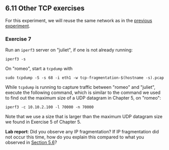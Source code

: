 ## 6.11 Other TCP exercises

For this experiment, we will reuse the same network as in the [previous experiment](el5373-lab6-67.md).

### Exercise 7

Run an `iperf3` server on "juliet", if one is not already running:

```
iperf3 -s
```

On "romeo", start a `tcpdump` with

```
sudo tcpdump -S -s 68 -i eth1 -w tcp-fragmentation-$(hostname -s).pcap
```

While `tcpdump` is running to capture traffic between "romeo" and "juliet", execute the following command, which is similar to the command we used to find out the maximum size of a UDP datagram in Chapter 5, on "romeo":

```
iperf3 -c 10.10.2.100 -l 70000 -n 70000
```

Note that we use a size that is larger than the maximum UDP datagram size we found in Exercise 5 of Chapter 5. 

**Lab report**: Did you observe any IP fragmentation? If IP fragmentation did not occur this time, how do you explain this compared to what you observed in [Section 5.6](/lab5/el5373-lab5-56.md)?
